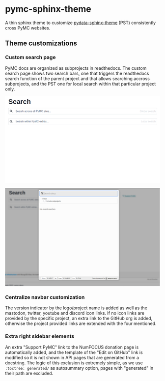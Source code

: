# pymc-sphinx-theme

A thin sphinx theme to customize [pydata-sphinx-theme](https://pydata-sphinx-theme.readthedocs.io) (PST) consistently cross PyMC websites.

## Theme customizations

### Custom search page
PyMC docs are organized as subprojects in readthedocs. The custom search page shows two
search bars, one that triggers the readthedocs search function of the parent project
and that allows searching accross subprojects, and the PST one for local search
within that particular project only.

![Search page with two search bars](./screenshots/double_search_bar.png)

![Flyout of the global readthedocs search](./screenshots/global_rtd_search.png)

### Centralize navbar customization
The version indicator by the logo/project name is added as well as the mastodon, twitter,
youtube and discord icon links. If no icon links are provided by the specific project,
an extra link to the GitHub org is added, otherwise the project provided links are extended
with the four mentioned.

### Extra right sidebar elements
An extra "Support PyMC" link to the NumFOCUS donation page is automatically added,
and the template of the "Edit on GitHub" link is modified so it is not shown in API pages that
are generated from a docstring. The logic of this exclusion is extremely simple, as we use
`:toctree: generated/` as autosummary option, pages with "generated" in their path are excluded.
